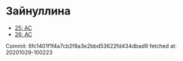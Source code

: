 # Зайнуллина
- [25: AC](25.md)
- [26: AC](26.md)

Commit: 6fc1401f1f4a7cb2f8a3e2bbd53622fd434dbad9
 fetched at: 20201029-100223
